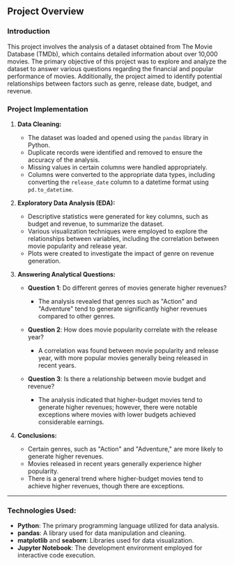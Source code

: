 ## Project Overview

### Introduction
This project involves the analysis of a dataset obtained from The Movie Database (TMDb), which contains detailed information about over 10,000 movies. The primary objective of this project was to explore and analyze the dataset to answer various questions regarding the financial and popular performance of movies. Additionally, the project aimed to identify potential relationships between factors such as genre, release date, budget, and revenue.

### Project Implementation

1. **Data Cleaning:**
   - The dataset was loaded and opened using the `pandas` library in Python.
   - Duplicate records were identified and removed to ensure the accuracy of the analysis.
   - Missing values in certain columns were handled appropriately.
   - Columns were converted to the appropriate data types, including converting the `release_date` column to a datetime format using `pd.to_datetime`.

2. **Exploratory Data Analysis (EDA):**
   - Descriptive statistics were generated for key columns, such as budget and revenue, to summarize the dataset.
   - Various visualization techniques were employed to explore the relationships between variables, including the correlation between movie popularity and release year.
   - Plots were created to investigate the impact of genre on revenue generation.

3. **Answering Analytical Questions:**
   - **Question 1**: Do different genres of movies generate higher revenues?
     - The analysis revealed that genres such as "Action" and "Adventure" tend to generate significantly higher revenues compared to other genres.
   
   - **Question 2**: How does movie popularity correlate with the release year?
     - A correlation was found between movie popularity and release year, with more popular movies generally being released in recent years.
   
   - **Question 3**: Is there a relationship between movie budget and revenue?
     - The analysis indicated that higher-budget movies tend to generate higher revenues; however, there were notable exceptions where movies with lower budgets achieved considerable earnings.

4. **Conclusions:**
   - Certain genres, such as "Action" and "Adventure," are more likely to generate higher revenues.
   - Movies released in recent years generally experience higher popularity.
   - There is a general trend where higher-budget movies tend to achieve higher revenues, though there are exceptions.

---

### Technologies Used:
- **Python**: The primary programming language utilized for data analysis.
- **pandas**: A library used for data manipulation and cleaning.
- **matplotlib** and **seaborn**: Libraries used for data visualization.
- **Jupyter Notebook**: The development environment employed for interactive code execution.


